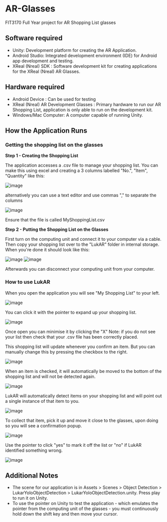 # AR-Glasses
FIT3170 Full Year project for AR Shopping List glasses

## Software required
- Unity: Development platform for creating the AR Application. 
- Android Studio: Integrated development environment (IDE) for Android app development and testing.
- XReal (Nreal) SDK : Software development kit for creating applications for the XReal (Nreal) AR Glasses.

## Hardware required
- Android Device : Can be used for testing 
- XReal (Nreal) AR Development Glasses : Primary hardware to run our AR Shopping List, application is only able to run on the development kit. 
- Windows/Mac Computer: A computer capable of running Unity. 

## How the Application Runs
### Getting the shopping list on the glasses
**Step 1 - Creating the Shopping List**

The application accesses a .csv file to manage your shopping list.
You can make this using excel and creating a 3 columns labelled "No.", "Item", "Quantity" like this:

![image](https://cdn.discordapp.com/attachments/1080552633812664441/1147008473641537536/image.png)

alternatively you can use a text editor and use commas "," to separate the columns

![image](https://cdn.discordapp.com/attachments/1080552633812664441/1147008557716348998/image.png)

Ensure that the file is called MyShoppingList.csv

**Step 2 - Putting the Shopping List on the Glasses**

First turn on the computing unit and connect it to your computer via a cable.
Then copy your shopping list over to the "LukAR" folder in internal storage.
When you're done it should look like this:

![image](https://cdn.discordapp.com/attachments/1080552633812664441/1147021578916343900/image.png)
![image](https://cdn.discordapp.com/attachments/1080552633812664441/1147021632053969016/image.png)

Afterwards you can disconnect your computing unit from your computer.

### How to use LukAR
When you open the application you will see "My Shopping List" to your left.

![image](https://cdn.discordapp.com/attachments/1080552633812664441/1147023132067102840/image.png)

You can click it with the pointer to expand up your shopping list.

![image](https://cdn.discordapp.com/attachments/1080552633812664441/1147023034398543973/image.png)

Once open you can minimise it by clicking the "X"
Note: if you do not see your list then check that your .csv file has been correctly placed.

This shopping list will update whenever you confirm an item. But you can manually change this by pressing the checkbox to the right.

![image](https://cdn.discordapp.com/attachments/1080552633812664441/1147023283938672740/image.png)

When an item is checked, it will automatically be moved to the bottom of the shopping list and will not be detected again.

![image](https://cdn.discordapp.com/attachments/1080552633812664441/1147023360077856820/image.png)

LukAR will automatically detect items on your shopping list and will point out a single instance of that item to you.

![image](https://cdn.discordapp.com/attachments/1080552633812664441/1147023835007307907/image.png)

To collect that item, pick it up and move it close to the glasses, upon doing so you will see a confirmation popup.

![image](https://cdn.discordapp.com/attachments/1080552633812664441/1147024012459909140/image.png)

Use the pointer to click "yes" to mark it off the list or "no" if LukAR identified something wrong.

![image](https://cdn.discordapp.com/attachments/1080552633812664441/1147024133402673242/image.png)


## Additional Notes
- The scene for our application is in Assets > Scenes > Object Detection > LukarYoloObjectDetection > LukarYoloObjectDetection.unity. Press play to run it on Unity. 
- To use the pointer on Unity to test the application - which emulates the pointer from the computing unit of the glasses - you must continuously hold down the shift key and then move your cursor.
  
  
